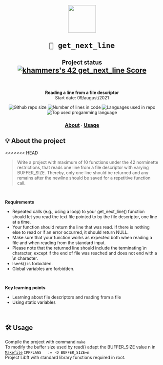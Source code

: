 <h1 align="center">
  <img  width="90" src="https://user-images.githubusercontent.com/19689770/129336866-169b0dc7-ea41-47d4-b50a-d466508031af.png">
  
	🧰 get_next_line
 </img>
	<sub><sub>Project status</sub></sub></br>
	<sub><a href="https://github.com/JaeSeoKim/badge42"><img src="https://badge42.vercel.app/api/v2/cl9mxvq9700780hl4msqc8saj/project/2284509" alt="khammers's 42 get_next_line Score" /></a></sub></br>
</h1>
</br>

<p align="center">
	<b>Reading a line from a file descriptor</b></br>
	Start date: 09/august/2021 </br>
</p>

<p align="center">
	<img alt="Github repo size" src="https://img.shields.io/github/repo-size/KHammerschmidt/42cursus-get_next_line?color=red"/>
	<img alt="Number of lines in code" src="https://img.shields.io/tokei/lines/github/KHammerschmidt/42cursus-get_next_line?color=blueviolet"/>
	<img alt="Languages used in repo" src="https://img.shields.io/github/languages/count/KHammerschmidt/42cursus-get_next_line?color=silver"/>
	<img alt="Top used progamming language" src="https://img.shields.io/github/languages/top/KHammerschmidt/42cursus-get_next_line?color=gold"/>	
</p>

<h3 align="center">
	<a href="-about">About</a>
	<span> · </span>
	<a href="#-usage">Usage</a>
</h3>


## 💡 About the project
<<<<<<< HEAD
> Write a project with maximum of 10 functions under the 42 norminette restrictions, that reads one line from a file descriptor with varying BUFFER_SIZE. Thereby, only one line should be returned and any remains after the newline should be saved for a repetitive function call.
</br>

**Requirements** </br>
- Repeated calls (e.g., using a loop) to your get_next_line() function should let you read the text file pointed to by the file descriptor, one line at a time.</br>
- Your function should return the line that was read. If there is nothing else to read or if an error occurred, it should return NULL.</br>
- Make sure that your function works as expected both when reading a file and when reading from the standard input.</br>
- Please note that the returned line should include the terminating \n character, except if the end of file was reached and does not end with a \n character.</br>
- lseek() is forbidden.</br>
- Global variables are forbidden.</br>
</br>

**Key learning points**
  - Learning about file descriptors and reading from a file
  - Using static variables
</br>

## 🛠️ **Usage**
Compile the project with command ``` make ``` <br/>
To modify the buffer size used by read() adapt the BUFFER_SIZE value n in 
[`Makefile`](./Makefile) ``` CPPFLAGS	:= -D BUFFER_SIZE=n ``` </br>
Project Libft with standard library functions required in root.
</br>
